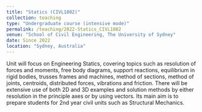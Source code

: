 ```yaml
---
title: "Statics (CIVL1802)"
collection: teaching
type: "Undergraduate course (intensive mode)"
permalink: /teaching/2022-Statics_CIVL1802
venue: "School of Civil Engineering, The University of Sydney"
date: Since 2022
location: "Sydney, Australia"
---
```


Unit will focus on Engineering Statics, covering topics such as resolution of forces and moments, free body diagrams, support reactions, equilibrium in rigid bodies, trusses frames and machines, method of sections, method of joints, centroids, distributed forces, vibrations and friction. There will be extensive use of both 2D and 3D examples and solution methods by either resolution in the principle axes or by using vectors. Its main aim is to prepare students for 2nd year civil units such as Structural Mechanics.